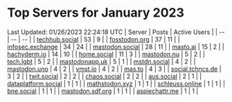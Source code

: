 # Top Servers for January 2023
Last Updated: 01/26/2023 22:24:18 UTC
| Server | Posts | Active Users |
| -- | -- | -- |
| [techhub.social](https://techhub.social/tags/PowerShell) | 53 | 9 |
| [fosstodon.org](https://fosstodon.org/tags/PowerShell) | 37 | 11 |
| [infosec.exchange](https://infosec.exchange/tags/PowerShell) | 34 | 24 |
| [mastodon.social](https://mastodon.social/tags/PowerShell) | 28 | 11 |
| [masto.ai](https://masto.ai/tags/PowerShell) | 15 | 2 |
| [hachyderm.io](https://hachyderm.io/tags/PowerShell) | 14 | 10 |
| [home.social](https://home.social/tags/PowerShell) | 11 | 3 |
| [mastodon.nu](https://mastodon.nu/tags/PowerShell) | 5 | 2 |
| [tech.lgbt](https://tech.lgbt/tags/PowerShell) | 5 | 2 |
| [mastodonapp.uk](https://mastodonapp.uk/tags/PowerShell) | 5 | 1 |
| [mstdn.social](https://mstdn.social/tags/PowerShell) | 4 | 2 |
| [mastodon.uno](https://mastodon.uno/tags/PowerShell) | 4 | 2 |
| [vmst.io](https://vmst.io/tags/PowerShell) | 4 | 2 |
| [mas.to](https://mas.to/tags/PowerShell) | 4 | 3 |
| [social.tchncs.de](https://social.tchncs.de/tags/PowerShell) | 3 | 2 |
| [twit.social](https://twit.social/tags/PowerShell) | 2 | 2 |
| [chaos.social](https://chaos.social/tags/PowerShell) | 2 | 2 |
| [aus.social](https://aus.social/tags/PowerShell) | 2 | 1 |
| [dataplatform.social](https://dataplatform.social/tags/PowerShell) | 1 | 1 |
| [mathstodon.xyz](https://mathstodon.xyz/tags/PowerShell) | 1 | 1 |
| [schleuss.online](https://schleuss.online/tags/PowerShell) | 1 | 1 |
| [bne.social](https://bne.social/tags/PowerShell) | 1 | 1 |
| [mastodon.sdf.org](https://mastodon.sdf.org/tags/PowerShell) | 1 | 1 |
| [aspiechattr.me](https://aspiechattr.me/tags/PowerShell) | 1 | 1 |
